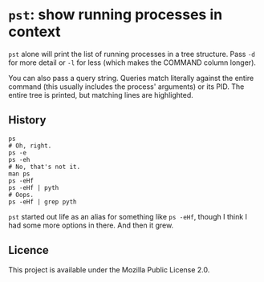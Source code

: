 # `pst`: show running processes in context

`pst` alone will print the list of running processes in a tree structure.  Pass
`-d` for more detail or `-l` for less (which makes the COMMAND column longer).

You can also pass a query string.  Queries match literally against the entire
command (this usually includes the process' arguments) or its PID.  The entire
tree is printed, but matching lines are highlighted.

## History

    ps
    # Oh, right.
    ps -e
    ps -eh
    # No, that's not it.
    man ps
    ps -eHf
    ps -eHf | pyth
    # Oops.
    ps -eHf | grep pyth

`pst` started out life as an alias for something like `ps -eHf`, though I think
I had some more options in there.  And then it grew.

## Licence

This project is available under the Mozilla Public License 2.0.
